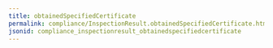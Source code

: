 ```yaml
---
title: obtainedSpecifiedCertificate
permalink: compliance/InspectionResult.obtainedSpecifiedCertificate.html
jsonid: compliance_inspectionresult_obtainedspecifiedcertificate
---
```

